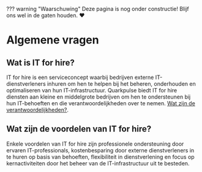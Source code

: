 ??? warning "Waarschuwing"
    Deze pagina is nog onder constructie! Blijf ons wel in de gaten houden. :heart:

# Algemene vragen

## Wat is IT for hire?
IT for hire is een serviceconcept waarbij bedrijven externe IT-dienstverleners inhuren om hen te helpen bij het beheren, onderhouden en optimaliseren van hun IT-infrastructuur. Quarkpulse biedt IT for hire diensten aan kleine en middelgrote bedrijven om hen te ondersteunen bij hun IT-behoeften en die verantwoordelijkheden over te nemen. [Wat zijn de verantwoordelijkheden?](https://quarkpulse.github.io/docs/FAQs/Diensten/dienstverlening/#wat-zijn-de-verantwoordelijkheden-voor-quarkpulse).

## Wat zijn de voordelen van IT for hire?
Enkele voordelen van IT for hire zijn professionele ondersteuning door ervaren IT-professionals, kostenbesparing door externe dienstverleners in te huren op basis van behoeften, flexibiliteit in dienstverlening en focus op kernactiviteiten door het beheer van de IT-infrastructuur uit te besteden.

